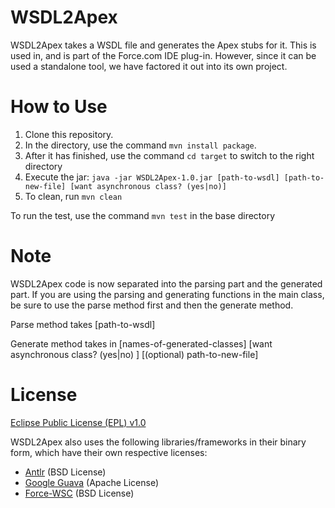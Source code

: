 WSDL2Apex
=========

WSDL2Apex takes a WSDL file and generates the Apex stubs for it. This is used in, and is part of the Force.com IDE plug-in. However, since it can be used a standalone tool, we have factored it out into its own project.

How to Use
==========

1. Clone this repository.
1. In the directory, use the command `mvn install package`.
1. After it has finished, use the command `cd target` to switch to the right directory
1. Execute the jar: `java -jar WSDL2Apex-1.0.jar [path-to-wsdl] [path-to-new-file] [want asynchronous class? (yes|no)]`
1. To clean, run `mvn clean`

To run the test, use the command `mvn test` in the base directory 

Note
====

WSDL2Apex code is now separated into the parsing part and the generated part.
If you are using the parsing and generating functions in the main class, be
sure to use the parse method first and then the generate method.

Parse method takes [path-to-wsdl]

Generate method takes in [names-of-generated-classes] [want asynchronous class? (yes|no) ] [(optional) path-to-new-file]

License
=======

[Eclipse Public License (EPL) v1.0](http://www.eclipse.org/legal/epl-v10.html)

WSDL2Apex also uses the following libraries/frameworks in their binary form, which have their own respective licenses:

* [Antlr](http://www.antlr.org/) (BSD License)
* [Google Guava](https://code.google.com/p/guava-libraries/) (Apache License)
* [Force-WSC](https://github.com/forcedotcom/wsc) (BSD License)
